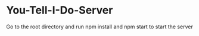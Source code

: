 # You-Tell-I-Do-Server

Go to the root directory and run npm install and npm start to start the server
